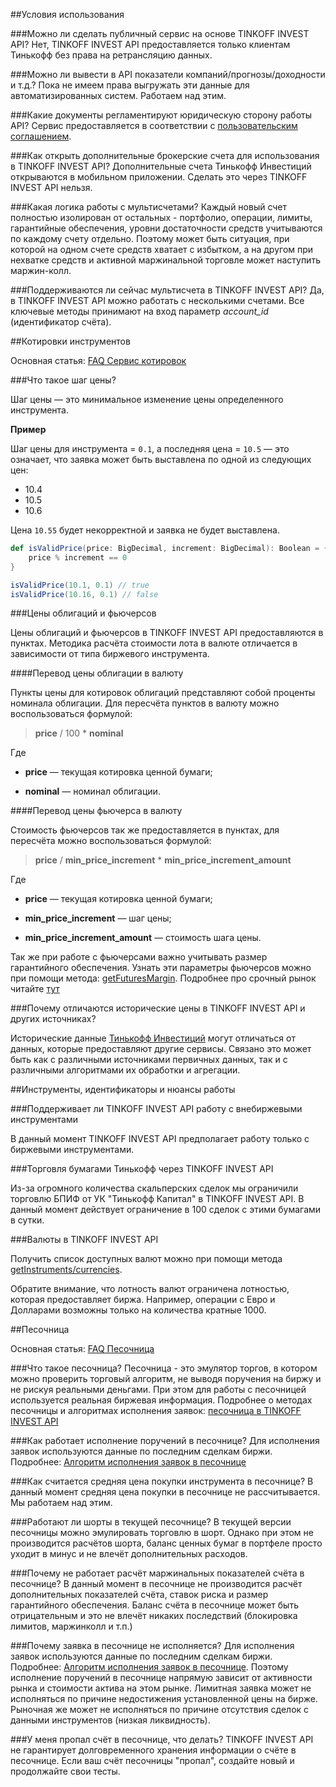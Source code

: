 ##Условия использования

###Можно ли сделать публичный сервис на основе TINKOFF INVEST API?
Нет, TINKOFF INVEST API предоставляется только клиентам Тинькофф без права на ретрансляцию данных.

###Можно ли вывести в API показатели компаний/прогнозы/доходности и т.д.?
Пока не имеем права выгружать эти данные для автоматизированных систем. Работаем над этим.

###Какие документы регламентируют юридическую сторону работы API?
Сервис предоставляется в соответствии с [пользовательским соглашением](https://www.tinkoff.ru/about/documents/disclosure/).

###Как открыть дополнительные брокерские счета для использования в TINKOFF INVEST API?
Дополнительные счета Тинькофф Инвестиций открываются в мобильном приложении. Сделать это 
через TINKOFF INVEST API нельзя.

###Какая логика работы с мультисчетами?
Каждый новый счет полностью изолирован от остальных - портфолио, операции, лимиты,
гарантийные обеспечения, уровни достаточности средств учитываются по каждому счету
отдельно. Поэтому может быть ситуация, при которой на одном счете средств хватает с
избытком, а на другом при нехватке средств и активной маржинальной торговле может
наступить маржин-колл.

###Поддерживаются ли сейчас мультисчета в TINKOFF INVEST API?
Да, в TINKOFF INVEST API можно работать с несколькими счетами. Все ключевые методы принимают
на вход параметр *account_id* (идентификатор счёта).

##Котировки инструментов

Основная статья: [FAQ Сервис котировок](/investAPI/faq_marketdata/)

###Что такое шаг цены?

Шаг цены — это минимальное изменение цены определенного инструмента.

**Пример**

Шаг цены для инструмента = `0.1`, а последняя цена = `10.5` — это означает, что заявка может быть выставлена по одной из следующих цен:

* 10.4
* 10.5
* 10.6

Цена `10.55` будет некорректной и заявка не будет выставлена.

```scala
def isValidPrice(price: BigDecimal, increment: BigDecimal): Boolean = {
    price % increment == 0
}

isValidPrice(10.1, 0.1) // true
isValidPrice(10.16, 0.1) // false
```

###Цены облигаций и фьючерсов

Цены облигаций и фьючерсов в TINKOFF INVEST API предоставляются в пунктах. Методика расчёта стоимости
лота в валюте отличается в зависимости от типа биржевого инструмента.

####Перевод цены облигации в валюту

Пункты цены для котировок облигаций представляют собой проценты номинала облигации. Для пересчёта пунктов
в валюту можно воспользоваться формулой:

> **price** / 100 * **nominal**

Где

* **price** — текущая котировка ценной бумаги;

* **nominal** — номинал облигации.

<a name="futures"></a>
####Перевод цены фьючерса в валюту

Стоимость фьючерсов так же предоставляется в пунктах, для пересчёта можно воспользоваться формулой:
> **price** / **min_price_increment** * **min_price_increment_amount**

Где

* **price** — текущая котировка ценной бумаги;

* **min_price_increment** — шаг цены;

* **min_price_increment_amount** — стоимость шага цены.

Так же при работе с фьючерсами важно учитывать размер гарантийного обеспечения. Узнать эти параметры фьючерсов
можно при помощи метода: [getFuturesMargin](/investAPI/instruments#getfuturesmargin). Подробнее про срочный
рынок читайте [тут](https://help.tinkoff.ru/forts/)

###Почему отличаются исторические цены в TINKOFF INVEST API и других источниках?

Исторические данные [Тинькофф Инвестиций](https://www.tinkoff.ru/invest/) могут отличаться от данных,
которые предоставляют другие сервисы. Связано это может быть как с различными источниками первичных данных,
так и с различными алгоритмами их обработки и агрегации.

##Инструменты, идентификаторы и нюансы работы

###Поддерживает ли TINKOFF INVEST API работу с внебиржевыми инструментами

В данный момент TINKOFF INVEST API предполагает работу только с биржевыми инструментами.

###Торговля бумагами Тинькофф через TINKOFF INVEST API

Из-за огромного количества скальперских сделок мы ограничили торговлю БПИФ от УК "Тинькофф Капитал" 
в TINKOFF INVEST API. В данный момент действует ограничение в 100 сделок с этими бумагами в сутки.

###Валюты в TINKOFF INVEST API

Получить список доступных валют можно при помощи метода [getInstruments/currencies](/investAPI/instruments#currencies).

Обратите внимание, что лотность валют ограничена лотностью, которая предоставляет биржа. Например, операции
с Евро и Долларами возможны только на количества кратные 1000.

##Песочница

Основная статья: [FAQ Песочница](/investAPI/faq_sandbox/)

###Что такое песочница?
Песочница - это эмулятор торгов, в котором можно проверить торговый алгоритм,
не выводя поручения на биржу и не рискуя реальными деньгами. При этом для работы с
песочницей используется реальная биржевая информация. Подробнее о методах песочницы 
и алгоритмах исполнения заявок: [песочница в TINKOFF INVEST API](/investAPI/head-sandbox)


###Как работает исполнение поручений в песочнице?
Для исполнения заявок используются данные по последним сделкам биржи. Подробнее:
[Алгоритм исполнения заявок в песочнице](/investAPI/head-sandbox#orderexecute)

###Как считается средняя цена покупки инструмента в песочнице?
В данный момент средняя цена покупки в песочнице не рассчитывается. Мы работаем над этим.

###Работают ли шорты в текущей песочнице?
В текущей версии песочницы можно эмулировать торговлю в шорт. Однако при этом не производится расчётов
шорта, баланс ценных бумаг в портфеле просто уходит в минус и не влечёт дополнительных расходов. 

###Почему не работает расчёт маржинальных показателей счёта в песочнице?
В данный момент в песочнице не производится расчёт дополнительных показателей счёта, ставок риска и
размер гарантийного обеспечения. Баланс счёта в песочнице может быть отрицательным и это не влечёт 
никаких последствий (блокировка лимитов, маржинколл и т.п.)

###Почему заявка в песочнице не исполняется? 
Для исполнения заявок используются данные по последним сделкам биржи. Подробнее:
[Алгоритм исполнения заявок в песочнице](/investAPI/head-sandbox#orderexecute). Поэтому исполнение
поручений в песочнице напрямую зависит от активности рынка и стоимости актива на этом рынке. 
Лимитная заявка может не исполняться по причине недостижения установленной цены на бирже. Рыночная же
может не исполняться по причине отсутствия сделок с данными инструментов (низкая ликвидность).

###У меня пропал счёт в песочнице, что делать? 
TINKOFF INVEST API не гарантирует долговременного хранения информации о счёте в песочнице. Если ваш
счёт песочницы "пропал", создайте новый и продолжайте свои тесты. 

